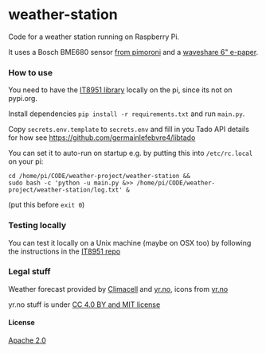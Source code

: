 # weather-station

Code for a weather station running on Raspberry Pi.

It uses a Bosch BME680 sensor [from pimoroni](https://shop.pimoroni.com/products/bme680-breakout) and a [waveshare 6" e-paper](https://www.waveshare.com/wiki/6inch_e-Paper_HAT).

### How to use

You need to have the [IT8951 library](https://github.com/GregDMeyer/IT8951) locally on the pi, since its not on pypi.org.

Install dependencies `pip install -r requirements.txt` and run `main.py`.

Copy `secrets.env.template` to `secrets.env` and fill in you Tado API details for how see https://github.com/germainlefebvre4/libtado

You can set it to auto-run on startup e.g. by putting this into `/etc/rc.local` on your pi:

```
cd /home/pi/CODE/weather-project/weather-station &&
sudo bash -c 'python -u main.py &>> /home/pi/CODE/weather-project/weather-station/log.txt' &
```

(put this before `exit 0`)

### Testing locally

You can test it locally on a Unix machine (maybe on OSX too) by following the instructions in the [IT8951 repo](https://github.com/GregDMeyer/IT8951#readme)

### Legal stuff

Weather forecast provided by [Climacell](https://www.climacell.co/) and [yr.no](https://www.yr.no), icons from [yr.no](http://nrkno.github.io/yr-weather-symbols/)

yr.no stuff is under [CC 4.0 BY and MIT license](https://api.met.no/doc/License)

#### License

[Apache 2.0](http://www.apache.org/licenses/LICENSE-2.0)
